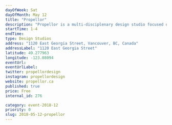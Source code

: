 ```yaml
---
dayOfWeek: Sat
dayOfMonth: May 12
title: "Propellor"
description: "Propellor is a multi-disciplenary design studio focused on lighting design and sculpture. For VDW we will open our doors and invite visitors in to see what we are cooking up: recent commissions, new products, ongoing projects, experiments, and an assortment of prototypes. <br> <br> Join us for a look into our creative process and stay for conversation and a beverage or two."
startTime: 1-4
endTime: 
type: Design Studios
address: "1120 East Georgia Street, Vancouver, BC, Canada"
addressLabel: "1120 East Georgia Street"
latitude: 49.277963
longitude: -123.08094
eventUrl: 
eventUrlLabel: 
twitter: propellordesign
instagram: propellordesign
website: propellor.ca
published: true
price: Free
internal_id: 276

category: event-2018-12
priority: 0
slug: 2018-05-12-propellor
---
```

